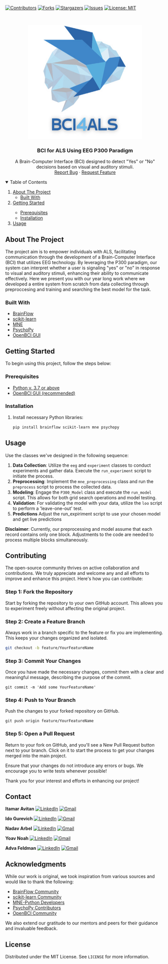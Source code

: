 
<!-- PROJECT SHIELDS -->
[![Contributors][contributors-shield]][contributors-url] [![Forks][forks-shield]][forks-url] [![Stargazers][stars-shield]][stars-url] 
[![Issues][issues-shield]][issues-url]
[![License: MIT](https://img.shields.io/badge/License-MIT-yellow.svg)](https://opensource.org/licenses/MIT)


<!-- PROJECT LOGO -->
<br />
<p align="center">
  <a href="https://github.com/arbelna/BCI4ALS">
    <img src="Pictures/logo.png" alt="Logo" width="360" height="360">
  </a>

  <h3 align="center">BCI for ALS Using EEG P300 Paradigm</h3>
  <p align="center">
    A Brain-Computer Interface (BCI) designed to detect "Yes" or "No" decisions based on visual  and auditory stimuli.
    <br />
    <a href="https://github.com/arbelna/BCI4ALS">Report Bug</a>
    ·
    <a href="https://github.com/arbelna/BCI4ALS">Request Feature</a>
  </p>
</p>

<!-- TABLE OF CONTENTS -->
<details open="open">
  <summary>Table of Contents</summary>
  <ol>
    <li>
      <a href="#about-the-project">About The Project</a>
      <ul>
        <li><a href="#built-with">Built With</a></li>
      </ul>
    </li>
    <li>
      <a href="#Getting Started">Getting Started</a></li>
      <ul>
        <li><a href="#prerequisites">Prerequisites</a></li>
        <li><a href="#installation">Installation</a></li>
      </ul>
    </li>
    <li><a href="#usage">Usage</a></li>
  </ol>
</details>

<!-- ABOUT THE PROJECT -->
## About The Project
The project aim is to empower individuals with ALS, facilitating communication through the development of a Brain-Computer Interface (BCI) that utilizes EEG technology. By leveraging the P300 paradigm, our system can interpret whether a user is signaling "yes" or "no" in response to visual and auditory stimuli, enhancing their ability to communicate effectively.
Here we present you with our year long work where we developed a entire system from scratch from data collecting through preproccesing and training and searching the best model for the task. 

### Built With

- [BrainFlow](https://brainflow.org/)
- [scikit-learn](https://scikit-learn.org/)
- [MNE](https://mne.tools/)
- [PsychoPy](https://www.psychopy.org/)
- [OpenBCI GUI](https://github.com/OpenBCI/OpenBCI_GUI)


<!-- Getting Started -->
## Getting Started

To begin using this project, follow the steps below:

### Prerequisites

- [Python v. 3.7 or above](https://www.python.org/downloads/)
- [OpenBCI GUI (recommended)](https://openbci.com/index.php/downloads)

### Installation

1. Install necessary Python libraries:
   ```sh
   pip install brainflow scikit-learn mne psychopy


<!-- USAGE -->

## Usage

Use the classes we've designed in the following sequence:

1.  **Data Collection**: Utilize the `eeg` and `experiment` classes to conduct experiments and gather data. Execute the `run_experiment` script to initiate the process.
2.  **Preprocessing**: Implement the `mne_preprocessing` class and run the `preprocess` script to process the collected data.
3.  **Modeling**: Engage the `P300_Model` class and execute the `run_model` script. This allows for both grid search operations and model testing.
4.  **Validation**: For validating the model with your data, utilize the `loo` script to perform a 'leave-one-out' test.
5.  **Predictions** Adjust the  run_expiriment script to use your chosen model and get live predictions

**Disclaimer**: Currently, our preprocessing and model assume that each record contains only one block. Adjustments to the code are needed to process multiple blocks simultaneously.
<!-- Contributing -->
## Contributing

The open-source community thrives on active collaboration and contributions. We truly appreciate and welcome any and all efforts to improve and enhance this project. Here's how you can contribute:

### Step 1: Fork the Repository
Start by forking the repository to your own GitHub account. This allows you to experiment freely without affecting the original project.

### Step 2: Create a Feature Branch
Always work in a branch specific to the feature or fix you are implementing. This keeps your changes organized and isolated.
```sh
git checkout -b feature/YourFeatureName
```
### Step 3: Commit Your Changes
Once you have made the necessary changes, commit them with a clear and meaningful message, describing the purpose of the commit.
```
git commit -m 'Add some YourFeatureName'
```
### Step 4: Push to Your Branch
Push the changes to your forked repository on GitHub.
```
git push origin feature/YourFeatureName
```

### Step 5: Open a Pull Request
Return to your fork on GitHub, and you'll see a New Pull Request button next to your branch. Click on it to start the process to get your changes merged into the main project.

Ensure that your changes do not introduce any errors or bugs. We encourage you to write tests whenever possible!

Thank you for your interest and efforts in enhancing our project!



## Contact
<!-- Itamar Avitan's details -->
**Itamar Avitan** [![LinkedIn][linkedin-shield]](https://www.linkedin.com/in/itamar-avitan/) [![Gmail][gmail-shield]](mailto:Itamar811@gmail.com)

<!-- Ido Gurevich's details -->
**Ido Gurevich** [![LinkedIn][linkedin-shield]](https://www.linkedin.com/in/ido-gurevich-704167239/) [![Gmail][gmail-shield]](mailto:idogurevich20@gmail.com)

<!-- Nadav Arbel's details -->
**Nadav Arbel** [![LinkedIn][linkedin-shield]](https://www.linkedin.com/in/nadav-arbel-83b9b4234/) [![Gmail][gmail-shield]](mailto:nadav.arbel05@gmail.com)

<!-- Yoav Noah's details -->
**Yoav Noah** [![LinkedIn][linkedin-shield]](https://www.linkedin.com/in/yoavno/) [![Gmail][gmail-shield]](mailto:yoav1131@gmail.com)

<!-- Adva Feldman's details -->
**Adva Feldman** [![LinkedIn][linkedin-shield]](https://www.linkedin.com/in/adva-feldman-8b49171b9/) [![Gmail][gmail-shield]](mailto:adva430@gmail.com)



<!-- ACKNOWLEDGMENTS -->
## Acknowledgments

While our work is original, we took inspiration from various sources and would like to thank the following:

* [BrainFlow Community](https://brainflow.org/)
* [scikit-learn Community](https://scikit-learn.org/)
* [MNE-Python Developers](https://mne.tools/)
* [PsychoPy Contributors](https://www.psychopy.org/)
* [OpenBCI Community](https://github.com/OpenBCI/OpenBCI_GUI)

We also extend our gratitude to our mentors and peers for their guidance and invaluable feedback.

<!-- LICENSE -->
## License

Distributed under the MIT License. See `LICENSE` for more information.





<!-- MARKDOWN LINKS & IMAGES -->
[contributors-shield]: https://img.shields.io/github/contributors/arbelna/BCI4ALS.svg?style=for-the-badge
[contributors-url]: https://github.com/arbelna/BCI4ALS/graphs/contributors
[forks-shield]: https://img.shields.io/github/forks/arbelna/BCI4ALS.svg?style=for-the-badge
[forks-url]: https://github.com/arbelna/BCI4ALS/network/members
[stars-shield]: https://img.shields.io/github/stars/arbelna/BCI4ALS.svg?style=for-the-badge
[stars-url]: https://github.com/arbelna/BCI4ALS/stargazers
[issues-shield]: https://img.shields.io/github/issues/arbelna/BCI4ALS.svg?style=for-the-badge
[issues-url]: https://github.com/arbelna/BCI4ALS/issues
[license-shield]: https://img.shields.io/github/license/arbelna/BCI4ALS.svg?style=for-the-badge
[license-url]: https://github.com/arbelna/BCI4ALS/blob/main/LICENSE
[linkedin-shield]: https://img.shields.io/badge/-LinkedIn-black.svg?style=for-the-badge&logo=linkedin&colorB=555
[linkedin-url]: https://linkedin.com/in/arbelna

[linkedin-shield]: https://img.shields.io/badge/-LinkedIn-black.svg?style=for-the-badge&logo=linkedin&colorB=555
[gmail-shield]: https://img.shields.io/badge/-Gmail-red?style=for-the-badge&logo=gmail&colorB=D14836
